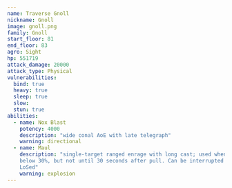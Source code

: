 ```yaml
---
name: Traverse Gnoll
nickname: Gnoll
image: gnoll.png
family: Gnoll
start_floor: 81
end_floor: 83
agro: Sight
hp: 551719
attack_damage: 20000
attack_type: Physical
vulnerabilities:
  bind: true
  heavy: true
  sleep: true
  slow: 
  stun: true
abilities:
  - name: Nox Blast
    potency: 4000
    description: "wide conal AoE with late telegraph"
    warning: directional
  - name: Maul
    description: "single-target ranged enrage with long cast; used when HP goes
    below 30%, but not until 30 seconds after pull. Can be interrupted or
    LoSed"
    warning: explosion
---
```

